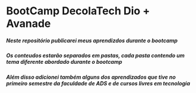 # BootCamp DecolaTech Dio + Avanade
##### Neste repositório publicarei meus aprendizdos durante o bootcamp 
##### Os conteudos estarão separados em pastas, cada pasta contendo um tema diferente abordado durante o bootcamp
##### Além disso adicionei também alguns dos aprendizados que tive no primeiro semestre da faculdade de ADS e de cursos livres em tecnologia

